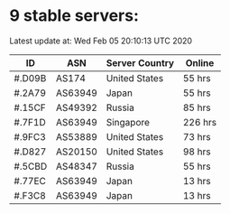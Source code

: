 # 9 stable servers:

Latest update at: Wed Feb 05 20:10:13 UTC 2020

| ID | ASN | Server Country | Online |
| -- | --- | -------------- | ------ |
| #.D09B | AS174 | United States | 55 hrs |
| #.2A79 | AS63949 | Japan | 55 hrs |
| #.15CF | AS49392 | Russia | 85 hrs |
| #.7F1D | AS63949 | Singapore | 226 hrs |
| #.9FC3 | AS53889 | United States | 73 hrs |
| #.D827 | AS20150 | United States | 98 hrs |
| #.5CBD | AS48347 | Russia | 55 hrs |
| #.77EC | AS63949 | Japan | 13 hrs |
| #.F3C8 | AS63949 | Japan | 13 hrs |

